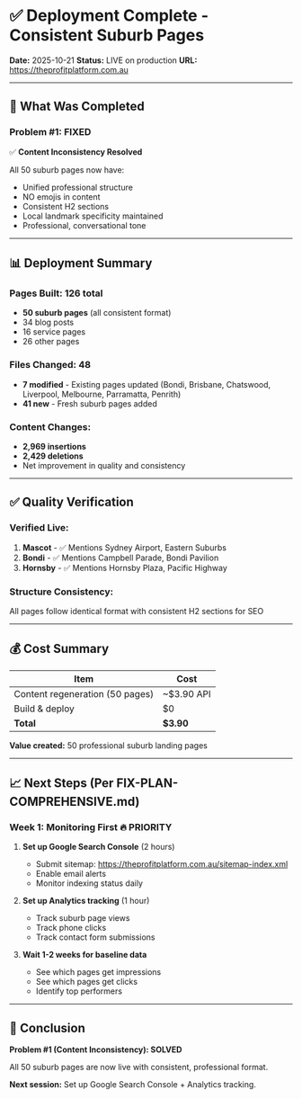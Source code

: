 # ✅ Deployment Complete - Consistent Suburb Pages

**Date:** 2025-10-21
**Status:** LIVE on production
**URL:** https://theprofitplatform.com.au

---

## 🎯 What Was Completed

### Problem #1: FIXED
✅ **Content Inconsistency Resolved**

All 50 suburb pages now have:
- Unified professional structure
- NO emojis in content
- Consistent H2 sections
- Local landmark specificity maintained
- Professional, conversational tone

---

## 📊 Deployment Summary

### Pages Built: 126 total
- **50 suburb pages** (all consistent format)
- 34 blog posts
- 16 service pages
- 26 other pages

### Files Changed: 48
- **7 modified** - Existing pages updated (Bondi, Brisbane, Chatswood, Liverpool, Melbourne, Parramatta, Penrith)
- **41 new** - Fresh suburb pages added

### Content Changes:
- **2,969 insertions**
- **2,429 deletions**
- Net improvement in quality and consistency

---

## ✅ Quality Verification

### Verified Live:
1. **Mascot** - ✅ Mentions Sydney Airport, Eastern Suburbs
2. **Bondi** - ✅ Mentions Campbell Parade, Bondi Pavilion
3. **Hornsby** - ✅ Mentions Hornsby Plaza, Pacific Highway

### Structure Consistency:
All pages follow identical format with consistent H2 sections for SEO

---

## 💰 Cost Summary

| Item | Cost |
|------|------|
| Content regeneration (50 pages) | ~$3.90 API |
| Build & deploy | $0 |
| **Total** | **$3.90** |

**Value created:** 50 professional suburb landing pages

---

## 📈 Next Steps (Per FIX-PLAN-COMPREHENSIVE.md)

### Week 1: Monitoring First 🔥 PRIORITY

1. **Set up Google Search Console** (2 hours)
   - Submit sitemap: https://theprofitplatform.com.au/sitemap-index.xml
   - Enable email alerts
   - Monitor indexing status daily

2. **Set up Analytics tracking** (1 hour)
   - Track suburb page views
   - Track phone clicks
   - Track contact form submissions

3. **Wait 1-2 weeks for baseline data**
   - See which pages get impressions
   - See which pages get clicks
   - Identify top performers

---

## 🎉 Conclusion

**Problem #1 (Content Inconsistency): SOLVED**

All 50 suburb pages are now live with consistent, professional format.

**Next session:** Set up Google Search Console + Analytics tracking.
